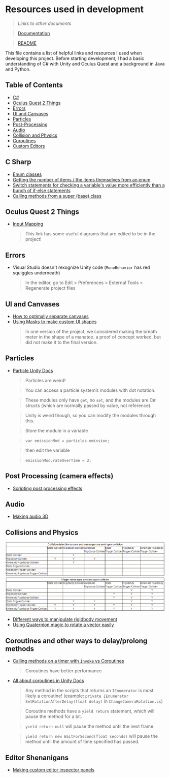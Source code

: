 # Resources used in development
> *Links to other documents*

> [Documentation](/documentation.md)

>[README]()


This file contains a list of helpful links and resources I used when developing this project. Before starting development, I had a basic understanding of C# with Unity and Oculus Quest and a background in Java and Python.

## Table of Contents
- [C#](#c-sharp)
- [Oculus Quest 2 Things](#oculus-quest-2-things)
- [Errors](#errors)
- [UI and Canvases](#ui-and-canvases)
- [Particles](#particles)
- [Post-Processing](#post-processing-camera-effects)
- [Audio](#audio)
- [Collision and Physics](#collisions-and-physics)
- [Coroutines](#coroutines-and-other-ways-to-delayprolong-methods)
- [Custom Editors](#editor-shenanigans)


## C Sharp
- [Enum classes](https://www.w3schools.com/cs/cs_enums.php)
- [Getting the number of items / the items themselves from an enum](https://stackoverflow.com/questions/856154/total-number-of-items-defined-in-an-enum)
- [Switch statements for checking a variable's value more efficiently than a bunch of if-else statements](https://www.w3schools.com/cs/cs_switch.php)
- [Calling methods from a super (base) class](https://stackoverflow.com/questions/6090614/calling-a-base-class-method)

## Oculus Quest 2 Things
- [Input Mapping](https://developer.oculus.com/documentation/unity/unity-ovrinput/)
  > This link has some useful diagrams that are edited to be in the project!
  

## Errors
- Visual Studio doesn't rexognize Unity code (`MonoBehavior` has red squiggles underneath)
  > In the editor, go to Edit > Preferences > External Tools > Regenerate project files

## UI and Canvases
- [How to optimally separate canvases](https://unity.com/how-to/unity-ui-optimization-tips)
- [Using Masks to make custom UI shapes](https://docs.unity3d.com/Packages/com.unity.ugui@1.0/manual/script-Mask.html)
  > In one version of the project, we considered making the breath meter in the shape of a manatee. a proof of concept worked, but did not make it to the final version.

## Particles
- [Particle Unity Docs](https://docs.unity3d.com/ScriptReference/ParticleSystem.html)
  > Particles are weird!

  > You can access a particle system’s modules with dot notation.

  > These modules only have `get`, no `set`, and the modules are C# structs (which are normally passed by value, not reference).

  > Unity is weird though, so you can modify the modules through this.

  > Store the module in a variable

  > `var emissionMod = particles.emission;`

  > then edit the variable

  > `emissionMod.rateOverTime = 2;`

## Post Processing (camera effects)
- [Scripting post processing effects](https://docs.unity3d.com/Packages/com.unity.postprocessing@3.0/manual/Manipulating-the-Stack.html)

## Audio
- [Making audio 3D](https://www.youtube.com/watch?v=hHaD4XbNNug)

## Collisions and Physics
![Unity's collision interaction matrix, describing what combinations of triggers and colliders cuase different events](/Documentation%20Resources/Interaction%20Matrix.png)

- [Different ways to manipulate rigidbody movement](https://forum.unity.com/threads/addforce-vs-addrelativeforce-vs-rigidbody-velocity.32808/)
- [Using Quaternion magic to rotate a vector easily](https://gamedevbeginner.com/how-to-rotate-in-unity-complete-beginners-guide/#rotate_vector)

## Coroutines and other ways to delay/prolong methods


- [Calling methods on a timer with `Invoke` vs Coroutines](https://www.codinblack.com/how-to-run-a-method-at-certain-time-intervals-in-unity/)
  > Coroutines have better performance
- [All about coroutines in Unity Docs](https://docs.unity3d.com/2019.4/Documentation/Manual/Coroutines.html)
  > Any method in the scripts that returns an `IEnumerator` is most likely a coroutine! (example: `private IEnumerator SetRotationAfterDelay(float delay)` in `ChangeCameraRotation.cs`)

  > Coroutine methods have a `yield return` statement, which will pause the method for a bit.

  > `yield return null` will pause the method until the next frame.

  > `yield return new WaitForSecond(float seconds)` will pause the method until the amount of time specified has passed.

## Editor Shenanigans
- [Making custom editor inspector panels](https://learn.unity.com/tutorial/editor-scripting#5c7f8528edbc2a002053b5f7)